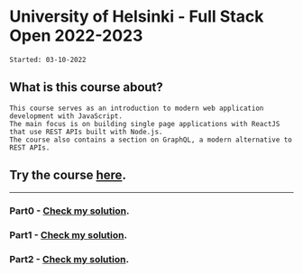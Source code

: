 # University of Helsinki - Full Stack Open 2022-2023
<code>Started: 03-10-2022</code>

## What is this course about?
~~~
This course serves as an introduction to modern web application development with JavaScript. 
The main focus is on building single page applications with ReactJS that use REST APIs built with Node.js. 
The course also contains a section on GraphQL, a modern alternative to REST APIs.
~~~

## Try the course [here](https://fullstackopen.com/en/).

---

### Part0 - [Check my solution](https://github.com/AitorSantaeugenia/FullStackOpen/tree/master/Part0).
### Part1 - [Check my solution](https://github.com/AitorSantaeugenia/FullStackOpen/tree/master/Part1).
### Part2 - [Check my solution](https://github.com/AitorSantaeugenia/FullStackOpen/tree/master/Part2).
